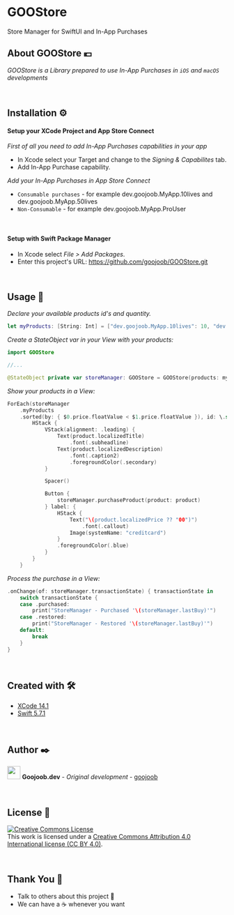 # GOOStore
Store Manager for SwiftUI and In-App Purchases

## About GOOStore 💶

_GOOStore is a Library prepared to use In-App Purchases in `iOS` and `macOS` developments_

<br/>

## Installation ⚙️

#### Setup your XCode Project and App Store Connect

_First of all you need to add In-App Purchases capabilities in your app_

* In Xcode select your Target and change to the *Signing & Capabilites* tab.
* Add In-App Purchase capability.

_Add your In-App Purchases in App Store Connect_

* `Consumable purchases` - for example dev.goojoob.MyApp.10lives and dev.goojoob.MyApp.50lives
* `Non-Consumable` - for example dev.goojoob.MyApp.ProUser

<br/>

#### Setup with Swift Package Manager

* In Xcode select *File > Add Packages*.
* Enter this project's URL: https://github.com/goojoob/GOOStore.git

<br/>

## Usage 🔧

_Declare your available products id's and quantity._

```swift
let myProducts: [String: Int] = ["dev.goojoob.MyApp.10lives": 10, "dev.goojoob.MyApp.50lives": 50, "dev.goojoob.MyApp.ProUser": 0]
```

_Create a StateObject var in your View with your products:_

```swift
import GOOStore

//...

@StateObject private var storeManager: GOOStore = GOOStore(products: myProducts)
```

_Show your products in a View:_

```swift
ForEach(storeManager
    .myProducts
    .sorted(by: { $0.price.floatValue < $1.price.floatValue }), id: \.self) { product in
        HStack {
            VStack(alignment: .leading) {
                Text(product.localizedTitle)
                    .font(.subheadline)
                Text(product.localizedDescription)
                    .font(.caption2)
                    .foregroundColor(.secondary)
            }

            Spacer()

            Button {
                storeManager.purchaseProduct(product: product)
            } label: {
                HStack {
                    Text("\(product.localizedPrice ?? "00")")
                        .font(.callout)
                    Image(systemName: "creditcard")
                }
                .foregroundColor(.blue)
            }
        }
    }
```

_Process the purchase in a View:_

```swift
.onChange(of: storeManager.transactionState) { transactionState in
    switch transactionState {
    case .purchased:
        print("StoreManager - Purchased '\(storeManager.lastBuy)'")
    case .restored:
        print("StoreManager - Restored '\(storeManager.lastBuy)'")
    default:
        break
    }
}
```

<br/>

## Created with 🛠️

* [XCode 14.1](https://developer.apple.com/xcode/)
* [Swift 5.7.1](https://swift.org/)

<br/>

## Author ✒️

<img src ="https://goojoob.dev/images/logo.svg" width=30 /> **Goojoob.dev** - *Original development* - [goojoob](https://twitter.com/goojoobdev) 

<br/>

## License 📄

<a rel="license" target="_blank" href="http://creativecommons.org/licenses/by/4.0/"><img alt="Creative Commons License" style="border-width:0" src="https://i.creativecommons.org/l/by/4.0/88x31.png" /></a><br />This work is licensed under a <a rel="license" href="http://creativecommons.org/licenses/by/4.0/">Creative Commons Attribution 4.0 International license (CC BY 4.0)</a>.

<br/>

## Thank You 🎁

* Talk to others about this project 📢
* We can have a ☕ whenever you want

<br/>
